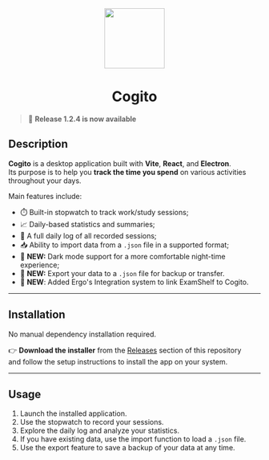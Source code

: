 <div align="center">

  <img src="https://github.com/user-attachments/assets/125cf250-859e-4eed-ade0-0e6592eba7e1" width="120"> 
</div>

<h1 align="center">Cogito</h1>

> 🎉 **Release 1.2.4 is now available** 

## Description

**Cogito** is a desktop application built with **Vite**, **React**, and **Electron**.  
Its purpose is to help you **track the time you spend** on various activities throughout your days.

Main features include:

- ⏱️ Built-in stopwatch to track work/study sessions;
- 📈 Daily-based statistics and summaries;
- 📅 A full daily log of all recorded sessions;
- 📥 Ability to import data from a `.json` file in a supported format;
- 🌙 **NEW:** Dark mode support for a more comfortable night-time experience;
- 💾 **NEW:** Export your data to a `.json` file for backup or transfer.
- 🔗 **NEW**: Added Ergo's Integration system to link ExamShelf to Cogito.









---

## Installation

No manual dependency installation required.

👉 **Download the installer** from the [Releases](https://github.com/nothowstorygoes/cogito/releases) section of this repository  
and follow the setup instructions to install the app on your system.

---

## Usage

1. Launch the installed application.
2. Use the stopwatch to record your sessions.
3. Explore the daily log and analyze your statistics.
4. If you have existing data, use the import function to load a `.json` file.
5. Use the export feature to save a backup of your data at any time.
